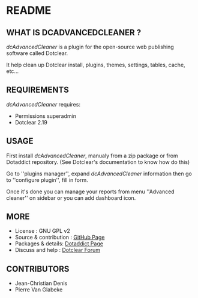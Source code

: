 # README

## WHAT IS DCADVANCEDCLEANER ?

_dcAdvancedCleaner_ is a plugin for the open-source 
web publishing software called Dotclear.

It help clean up Dotclear install, plugins, themes, 
settings, tables, cache, etc...

## REQUIREMENTS

 _dcAdvancedCleaner_ requires: 

  * Permissions superadmin
  * Dotclear 2.19 

## USAGE

First install _dcAdvancedCleaner_, manualy from a zip package or from 
Dotaddict repository. (See Dotclear's documentation to know how do this)

Go to ''plugins manager'', expand _dcAdvancedCleaner_ information then 
go to ''configure plugin'', fill in form.

Once it's done you can manage your reports from menu 
''Advanced cleaner'' on sidebar or you can add dashboard icon.

## MORE

 * License : GNU GPL v2
 * Source & contribution : [GitHub Page](https://github.com/JcDenis/dcAdvancedCleaner)
 * Packages & details:  [Dotaddict Page](https://plugins.dotaddict.org/dc2/details/dcAdvancedCleaner)
 * Discuss and help : [Dotclear Forum](https://forum.dotclear.org/viewtopic.php?id=40381)
 
## CONTRIBUTORS

 * Jean-Christian Denis
 * Pierre Van Glabeke